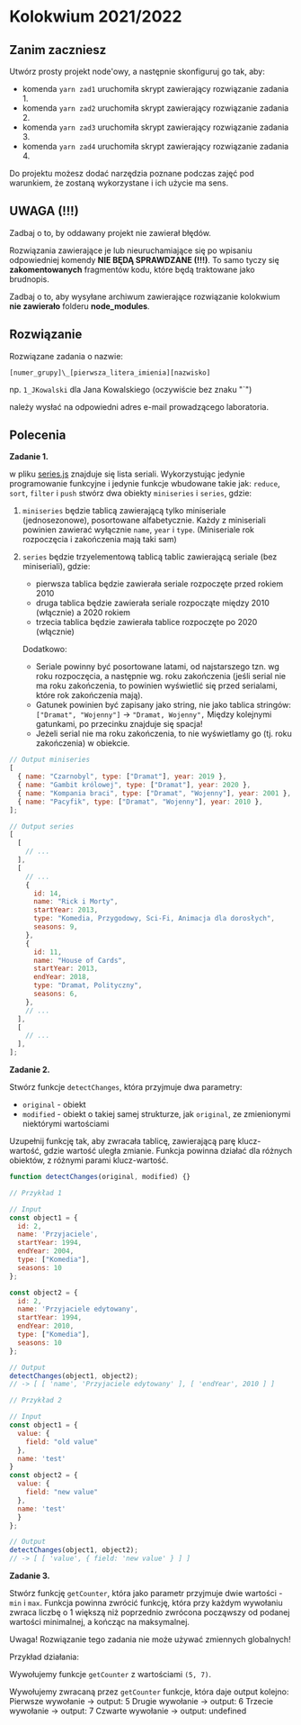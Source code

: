 # Kolokwium 2021/2022

## Zanim zaczniesz

Utwórz prosty projekt node'owy, a następnie skonfiguruj go tak, aby:

- komenda `yarn zad1` uruchomiła skrypt zawierający rozwiązanie zadania 1.
- komenda `yarn zad2` uruchomiła skrypt zawierający rozwiązanie zadania 2.
- komenda `yarn zad3` uruchomiła skrypt zawierający rozwiązanie zadania 3.
- komenda `yarn zad4` uruchomiła skrypt zawierający rozwiązanie zadania 4.

Do projektu możesz dodać narzędzia poznane podczas zajęć pod warunkiem, że zostaną wykorzystane i ich użycie ma sens.

## UWAGA (!!!)

Zadbaj o to, by oddawany projekt nie zawierał błędów.

Rozwiązania zawierające je lub nieuruchamiające się po wpisaniu odpowiedniej komendy **NIE BĘDĄ SPRAWDZANE (!!!)**. To samo tyczy się **zakomentowanych** fragmentów kodu, które będą traktowane jako brudnopis.

Zadbaj o to, aby wysyłane archiwum zawierające rozwiązanie kolokwium **nie zawierało** folderu **node_modules**.

## Rozwiązanie

Rozwiązane zadania o nazwie:

`[numer_grupy]\_[pierwsza_litera_imienia][nazwisko]`

np. `1_JKowalski` dla Jana Kowalskiego (oczywiście bez znaku "`")

należy wysłać na odpowiedni adres e-mail prowadzącego laboratoria.

## Polecenia

**Zadanie 1.**

w pliku [series.js](/series.js) znajduje się lista seriali. Wykorzystując jedynie programowanie funkcyjne i jedynie funkcje wbudowane takie jak: `reduce`, `sort`, `filter` i `push` stwórz dwa obiekty `miniseries` i `series`, gdzie:

1. `miniseries` będzie tablicą zawierającą tylko miniseriale (jednosezonowe), posortowane alfabetycznie. Każdy z miniseriali powinien zawierać wyłącznie `name`, `year` i `type`. (Miniseriale rok rozpoczęcia i zakończenia mają taki sam)

2. `series` będzie trzyelementową tablicą tablic zawierającą seriale (bez miniseriali), gdzie:

   - pierwsza tablica będzie zawierała seriale rozpoczęte przed rokiem 2010
   - druga tablica będzie zawierała seriale rozpocząte między 2010 (włącznie) a 2020 rokiem
   - trzecia tablica będzie zawierała tablice rozpoczęte po 2020 (włącznie)

   Dodatkowo:

   - Seriale powinny być posortowane latami, od najstarszego tzn. wg roku rozpoczęcia, a następnie wg. roku zakończenia (jeśli serial nie ma roku zakończenia, to powinien wyświetlić się przed serialami, które rok zakończenia mają).
   - Gatunek powinien być zapisany jako string, nie jako tablica stringów:
     `["Dramat", "Wojenny"]` -> `"Dramat, Wojenny",`
     Między kolejnymi gatunkami, po przecinku znajduje się spacja!
   - Jeżeli serial nie ma roku zakończenia, to nie wyświetlamy go (tj. roku zakończenia) w obiekcie.

```js
// Output miniseries
[
  { name: "Czarnobyl", type: ["Dramat"], year: 2019 },
  { name: "Gambit królowej", type: ["Dramat"], year: 2020 },
  { name: "Kompania braci", type: ["Dramat", "Wojenny"], year: 2001 },
  { name: "Pacyfik", type: ["Dramat", "Wojenny"], year: 2010 },
];

// Output series
[
  [
    // ...
  ],
  [
    // ...
    {
      id: 14,
      name: "Rick i Morty",
      startYear: 2013,
      type: "Komedia, Przygodowy, Sci-Fi, Animacja dla dorosłych",
      seasons: 9,
    },
    {
      id: 11,
      name: "House of Cards",
      startYear: 2013,
      endYear: 2018,
      type: "Dramat, Polityczny",
      seasons: 6,
    },
    // ...
  ],
  [
    // ...
  ],
];
```

**Zadanie 2.**

Stwórz funkcje `detectChanges`, która przyjmuje dwa parametry:

- `original` - obiekt
- `modified` - obiekt o takiej samej strukturze, jak `original`, ze zmienionymi niektórymi wartościami

Uzupełnij funkcję tak, aby zwracała tablicę, zawierającą parę klucz-wartość, gdzie wartość uległa zmianie. Funkcja powinna działać dla różnych obiektów, z różnymi parami klucz-wartość.

```js
function detectChanges(original, modified) {}

// Przykład 1

// Input
const object1 = {
  id: 2,
  name: 'Przyjaciele',
  startYear: 1994,
  endYear: 2004,
  type: ["Komedia"],
  seasons: 10
};

const object2 = {
  id: 2,
  name: 'Przyjaciele edytowany',
  startYear: 1994,
  endYear: 2010,
  type: ["Komedia"],
  seasons: 10
};

// Output
detectChanges(object1, object2);
// -> [ [ 'name', 'Przyjaciele edytowany' ], [ 'endYear', 2010 ] ]

// Przykład 2

// Input
const object1 = {
  value: {
    field: "old value"
  },
  name: 'test'
}
const object2 = {
  value: {
    field: "new value"
  },
  name: 'test'
  }
};

// Output
detectChanges(object1, object2);
// -> [ [ 'value', { field: 'new value' } ] ]
```

**Zadanie 3.**

Stwórz funkcję `getCounter`, która jako parametr przyjmuje dwie wartości - `min` i `max`. Funkcja powinna zwrócić funkcję, która przy każdym wywołaniu zwraca liczbę o 1 większą niż poprzednio zwrócona począwszy od podanej wartości minimalnej, a kończąc na maksymalnej.

Uwaga! Rozwiązanie tego zadania nie może używać zmiennych globalnych!

Przykład działania:

Wywołujemy funkcje `getCounter` z wartościami `(5, 7)`.

Wywołujemy zwracaną przez `getCounter` funkcje, która daje output kolejno:
Pierwsze wywołanie -> output: 5
Drugie wywołanie -> output: 6
Trzecie wywołanie -> output: 7
Czwarte wywołanie -> output: undefined

